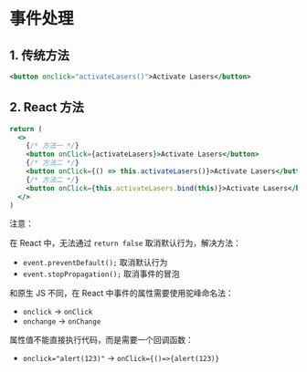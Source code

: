 # 事件处理

## 1. 传统方法

```jsx
<button onclick="activateLasers()">Activate Lasers</button>
```

## 2. React 方法

```jsx
return (
  <>
    {/* 方法一 */}
    <button onClick={activateLasers}>Activate Lasers</button>
    {/* 方法二 */}
    <button onClick={() => this.activateLasers()}>Activate Lasers</button>
    {/* 方法二 */}
    <button onClick={this.activateLasers.bind(this)}>Activate Lasers</button>
  </>
)
```

注意：

在 React 中，无法通过 `return false` 取消默认行为，解决方法：

- `event.preventDefault();` 取消默认行为
- `event.stopPropagation();` 取消事件的冒泡

和原生 JS 不同，在 React 中事件的属性需要使用驼峰命名法：

- `onclick` -> `onClick`
- `onchange` -> `onChange`

属性值不能直接执行代码，而是需要一个回调函数：

- `onclick="alert(123)"` -> `onClick={()=>{alert(123)}`
